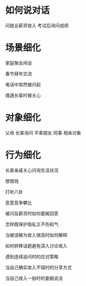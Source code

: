 

# 如何说对话

问就业薪资收入
考试后询问成绩

# 场景细化

家庭聚会闲谈

春节拜年交流

电话中突然被问起

偶遇长辈时被关心

# 对象细化

父母
长辈询问
平辈朋友
同事
相亲对象

# 行为细化

长辈亲戚关心问询生活状况

想借钱

打听八卦

恶意竞争攀比

被问及薪资时如何委婉回答

怎样既保护隐私又不伤和气

当被误解为收入很高时如何解释

如何转移话题避免深入讨论收入

遇到连续追问时的应对策略

当自己确实收入不错时的分享方式

当自己收入一般时的委婉说法
